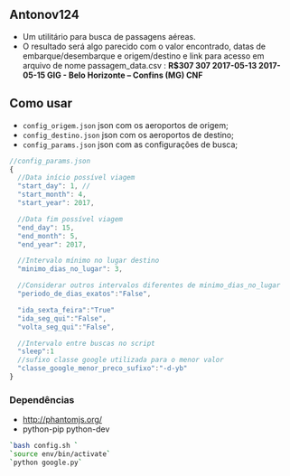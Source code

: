 ## Antonov124
- Um utilitário para busca de passagens aéreas.
- O resultado será algo parecido com o valor encontrado, datas de embarque/desembarque e origem/destino e link para acesso em arquivo de nome passagem_data.csv :
__R$307	307	2017-05-13	2017-05-15	GIG - Belo Horizonte – Confins (MG)	CNF__


## Como usar

* `config_origem.json` json com os aeroportos de origem;
* `config_destino.json` json com os aeroportos de destino;
* `config_params.json` json com as configurações de busca;

```js
//config_params.json
{
  //Data início possível viagem
  "start_day": 1, //
  "start_month": 4,
  "start_year": 2017,

  //Data fim possível viagem
  "end_day": 15,
  "end_month": 5,
  "end_year": 2017,

  //Intervalo mínimo no lugar destino
  "minimo_dias_no_lugar": 3,

  //Considerar outros intervalos diferentes de minimo_dias_no_lugar
  "periodo_de_dias_exatos":"False",

  "ida_sexta_feira":"True"
  "ida_seg_qui":"False",
  "volta_seg_qui":"False",

  //Intervalo entre buscas no script
  "sleep":1
  //sufixo classe google utilizada para o menor valor
  "classe_google_menor_preco_sufixo":"-d-yb"
}
```

### Dependências
- http://phantomjs.org/
- python-pip python-dev

```sh
`bash config.sh `
`source env/bin/activate`
`python google.py`
```